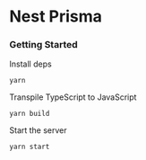 # Nest Prisma


### Getting Started

Install deps
```
yarn
```

Transpile TypeScript to JavaScript
```
yarn build
```

Start the server
```
yarn start
```